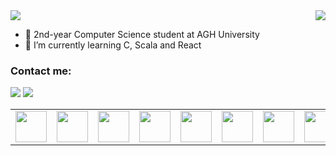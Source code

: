 
<img align="right" src="https://github-readme-stats.vercel.app/api?username=krzyswys&show_icons=true&theme=tokyonight"/>
<img src="https://github-readme-stats.vercel.app/api/top-langs?username=krzyswys&&hide=css,scss,jupyter%20notebook,html&theme=tokyonight&layout=compact"/>


- 🔭 2nd-year Computer Science student at AGH University
- 🌱 I’m currently learning C, Scala and React 

<h3>Contact me: </h3>

[![](https://img.shields.io/badge/linkedin-%230077B5.svg?style=for-the-badge&logo=linkedin)](https://www.linkedin.com/in/zluvsand/)
[![](https://img.shields.io/badge/gmail-%230077B5.svg?style=for-the-badge&logo=gmail)](https://www.linkedin.com/in/zluvsand/)
 

<table>
    <tbody>
        <tr>
            <td> <img height="50" src="https://www.vectorlogo.zone/logos/java/java-vertial.svg" /> </td>
            <td> <img height="50" src="https://www.vectorlogo.zone/logos/python/python-icon.svg" /> </td>
            <td> <img height="50" src="https://www.vectorlogo.zone/logos/jupyter/jupyter-icon.svg"/></td>
            <td> <img height="50" src="https://www.vectorlogo.zone/logos/javascript/javascript-icon.svg"/></td>
            <td> <img height="50" src="https://www.vectorlogo.zone/logos/w3_html5/w3_html5-icon.svg"/></td>
            <td> <img height="50" src="https://www.vectorlogo.zone/logos/w3_css/w3_css-icon.svg"/></td>
            <td> <img height="50" src="https://www.vectorlogo.zone/logos/angular/angular-icon.svg"/></td>
            <td> <img height="50" src="https://www.vectorlogo.zone/logos/mysql/mysql-icon.svg"/></td>
            <td> <img height="50" src="https://www.vectorlogo.zone/logos/arduino/arduino-icon.svg"/></td>  
            <td> <img height="50" src="https://www.vectorlogo.zone/logos/figma/figma-icon.svg"/></td>
        </tr>
    </tbody>
</table>


